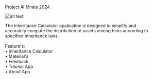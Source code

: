 Project Al Mirats 2024.<br />

![alt text](https://github.com/[ryhanhxx]/[Al-Mirats]/blob/[master]/https://raw.githubusercontent.com/ryhanhxx/Al-Mirats/master/app/screenshot/Thumbnail.png)

The Inheritance Calculator application is designed to simplify and accurately compute the distribution of assets among heirs according to specified inheritance laws.<br />
<br />
Feature's: <br />
• Inheritance Calculator<br />
• Material's <br />
• Feedback <br />
• Tutorial App <br />
• About App <br />
